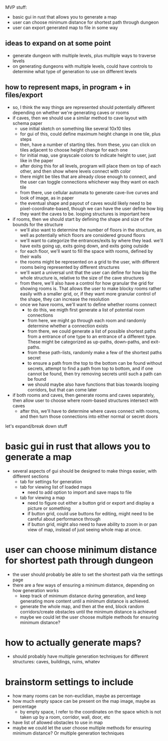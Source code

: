 MVP stuff:
- basic gui in rust that allows you to generate a map
- user can choose minimum distance for shortest path through dungeon
- user can export generated map to file in some way

## ideas to expand on at some point
- generate dungeon with multiple levels, plus multiple ways to traverse levels
- on generating dungeons with multiple levels, could have controls to determine what type of generation to use on different levels


## how to represent maps, in program + in files/export
- so, I think the way things are represented should potentially different depending on whether we're generating caves or rooms
- if caves, then we should use a similar method to cave layout with schema paper
	- use initial sketch on something like several 10x10 tiles
	- for gui of this, could define maximum height change in one tile, plus steps
	- then, have a number of starting tiles. from these, you can click on tiles adjacent to choose height change for each one
	- for initial map, use grayscale colors to indicate height to user, just like in the paper
	- after doing this for all levels, program will place them on top of each other, and then show where levels connect with color
	- there might be tiles that are already close enough to connect, and the user can toggle connections whichever way they want on each tile
	- from there, use cellular automata to generate cave-live curves and look of image, as in paper
	- the eventual shape and payout of caves would likely need to be pixel-coordinate-based, though we can have the user define how big they want the caves to be. looping structures is important here
- if rooms, then we should start by defining the shape and size of the bounds for the structure
	- we'll also want to determine the number of floors in the structure, as well as potentially which floors are considered ground floors
	- we'll want to categorize the entrances/exits by where they lead. we'll have exits going up, exits going down, and exits going outside
	- for each floor, we'll want to fill the space with rooms, defined by their walls
	- the rooms might be represented on a grid to the user, with different rooms being represented by different structures
	- we'll want a universal unit that the user can define for how big the whole structure is, relative to the size of the cave structures
	- from there, we'll also have a control for how granular the grid for showing rooms is. That allows the user to make blocky rooms rather easily with a smaller grid, or, if they want more granular control of the shape, they can increase the resolution
	- once we have rooms, we'll want to define whether rooms connect
		- to do this, we migth first generate a list of potential room connections
		- from here, we might go through each room and randomly determine whether a connection exists
		- from there, we could generate a list of possible shortest paths from a entrance of one type to an entrance of a different type. These might be categorized as up-paths, down-paths, and exit-paths. 
		- from these path-lists, randomly make a few of the shortest paths secret
		- to ensure a path from the top to the bottom can be found without secrets, attempt to find a path from top to bottom, and if one cannot be found, then try removing secrets until such a path can be found
		- we should maybe also have functions that bias towards looping corridors, but that can come later
- if both rooms and caves, then generate rooms and caves separately, then allow user to choose where room-based structures intersect with caves
	- after this, we'll have to determine where caves connect with rooms, and then turn those connections into either normal or secret doors

let's expand/break down stuff

# basic gui in rust that allows you to generate a map
- several aspects of gui should be designed to make things easier, with different sections
	- tab for settings for generation
	- tab for viewing list of loaded maps
		- need to add option to import and save maps to file
	- tab for viewing a map
		- need to figure out either a button grid or export and display a picture or something
		- if button grid, could use buttons for editing, might need to be careful about performance through
		- if button grid, might also need to have ability to zoom in or pan view of map, instead of just seeing whole map at once.

# user can choose minimum distance for shortest path through dungeon
- the user should probably be able to set the shortest path via the settings page
- there are a few ways of ensuring a minimum distance, depending on how generation works
	- keep track of minimum distance during generation, and keep generating more content until a minimum distance is achieved.
	- generate the whole map, and then at the end, block random corridors/create obstacles until the minimum distance is achieved
	- maybe we could let the user choose multiple methods for ensuring minimum distance?

# how to actually generate maps?
- should probably have multiple generation techniques for different structures: caves, buildings, ruins, whatev

# brainstorm settings to include
- how many rooms can be non-euclidian, maybe as percentage
- how much empty space can be present on the map image, maybe as percentage
	- by empty space, I refer to the coordinates on the space which is not taken up by a room, corridor, wall, door, etc
- have list of allowed obstacles to use in map
- maybe we could let the user choose multiple methods for ensuring minimum distance? Or multiple generation techniques

